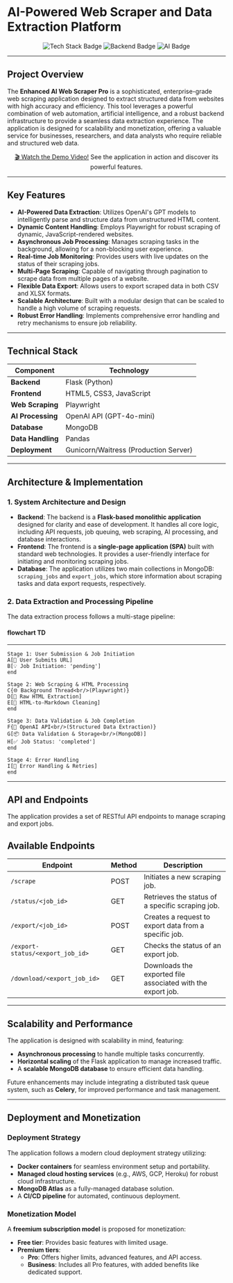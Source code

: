 # AI-Powered Web Scraper and Data Extraction Platform

<p align="center">
  <img src="https://img.shields.io/badge/Stack-AI%20%7C%20Web%20Scraping%20%7C%20Data%20Extraction-007bff?style=for-the-badge&logo=github&logoColor=white" alt="Tech Stack Badge" />
  <img src="https://img.shields.io/badge/Backend-Python%20%7C%20Flask-3776AB?style=for-the-badge&logo=python&logoColor=white" alt="Backend Badge" />
  <img src="https://img.shields.io/badge/AI-OpenAI%20%7C%20GPT--4o--mini-000000?style=for-the-badge&logo=openai&logoColor=white" alt="AI Badge" />
</p>

---

## Project Overview

The **Enhanced AI Web Scraper Pro** is a sophisticated, enterprise-grade web scraping application designed to extract structured data from websites with high accuracy and efficiency. This tool leverages a powerful combination of web automation, artificial intelligence, and a robust backend infrastructure to provide a seamless data extraction experience. The application is designed for scalability and monetization, offering a valuable service for businesses, researchers, and data analysts who require reliable and structured web data.

<div align="center">
  <p><a href="https://github.com/lewis-hue/AI-Powered-Web-Scraper-Data-Extraction-Platform/blob/main/Web%20Scraper%20Demo%20Video%20(2).mp4">🎬 Watch the Demo Video!</a> See the application in action and discover its powerful features.</p>
</div>

---

## Key Features

- **AI-Powered Data Extraction**: Utilizes OpenAI's GPT models to intelligently parse and structure data from unstructured HTML content.
- **Dynamic Content Handling**: Employs Playwright for robust scraping of dynamic, JavaScript-rendered websites.
- **Asynchronous Job Processing**: Manages scraping tasks in the background, allowing for a non-blocking user experience.
- **Real-time Job Monitoring**: Provides users with live updates on the status of their scraping jobs.
- **Multi-Page Scraping**: Capable of navigating through pagination to scrape data from multiple pages of a website.
- **Flexible Data Export**: Allows users to export scraped data in both CSV and XLSX formats.
- **Scalable Architecture**: Built with a modular design that can be scaled to handle a high volume of scraping requests.
- **Robust Error Handling**: Implements comprehensive error handling and retry mechanisms to ensure job reliability.

---

## Technical Stack

| Component        | Technology                              |
|------------------|-----------------------------------------|
| **Backend**      | Flask (Python)                          |
| **Frontend**     | HTML5, CSS3, JavaScript                 |
| **Web Scraping** | Playwright                               |
| **AI Processing**| OpenAI API (GPT-4o-mini)                |
| **Database**     | MongoDB                                 |
| **Data Handling**| Pandas                                  |
| **Deployment**   | Gunicorn/Waitress (Production Server)   |

---

## Architecture & Implementation

### 1. System Architecture and Design

- **Backend**: The backend is a **Flask-based monolithic application** designed for clarity and ease of development. It handles all core logic, including API requests, job queuing, web scraping, AI processing, and database interactions.
- **Frontend**: The frontend is a **single-page application (SPA)** built with standard web technologies. It provides a user-friendly interface for initiating and monitoring scraping jobs.
- **Database**: The application utilizes two main collections in MongoDB: `scraping_jobs` and `export_jobs`, which store information about scraping tasks and data export requests, respectively.

### 2. Data Extraction and Processing Pipeline

The data extraction process follows a multi-stage pipeline:

#### flowchart TD
---
    Stage 1: User Submission & Job Initiation
    A[👤 User Submits URL]
    B[💡 Job Initiation: 'pending']
    end

    Stage 2: Web Scraping & HTML Processing
    C{🌐 Background Thread<br/>(Playwright)}
    D[📝 Raw HTML Extraction]
    E[🧹 HTML-to-Markdown Cleaning]
    end

    Stage 3: Data Validation & Job Completion
    F{🧠 OpenAI API<br/>(Structured Data Extraction)}
    G[📦 Data Validation & Storage<br/>(MongoDB)]
    H[✅ Job Status: 'completed']
    end
    
    Stage 4: Error Handling
    I[🚧 Error Handling & Retries]
    end
---

## API and Endpoints

The application provides a set of RESTful API endpoints to manage scraping and export jobs.

## Available Endpoints

| Endpoint                          | Method | Description                                               |
| ---------------------------------- | ------ | --------------------------------------------------------- |
| `/scrape`                          | POST   | Initiates a new scraping job.                             |
| `/status/<job_id>`                 | GET    | Retrieves the status of a specific scraping job.          |
| `/export/<job_id>`                 | POST   | Creates a request to export data from a specific job.     |
| `/export-status/<export_job_id>`   | GET    | Checks the status of an export job.                       |
| `/download/<export_job_id>`        | GET    | Downloads the exported file associated with the export job.|

---

## Scalability and Performance

The application is designed with scalability in mind, featuring:

- **Asynchronous processing** to handle multiple tasks concurrently.
- **Horizontal scaling** of the Flask application to manage increased traffic.
- A **scalable MongoDB database** to ensure efficient data handling.

Future enhancements may include integrating a distributed task queue system, such as **Celery**, for improved performance and task management.

---

## Deployment and Monetization

### Deployment Strategy

The application follows a modern cloud deployment strategy utilizing:

- **Docker containers** for seamless environment setup and portability.
- **Managed cloud hosting services** (e.g., AWS, GCP, Heroku) for robust cloud infrastructure.
- **MongoDB Atlas** as a fully-managed database solution.
- A **CI/CD pipeline** for automated, continuous deployment.

### Monetization Model

A **freemium subscription model** is proposed for monetization:

- **Free tier**: Provides basic features with limited usage.
- **Premium tiers**:
  - **Pro**: Offers higher limits, advanced features, and API access.
  - **Business**: Includes all Pro features, with added benefits like dedicated support.
